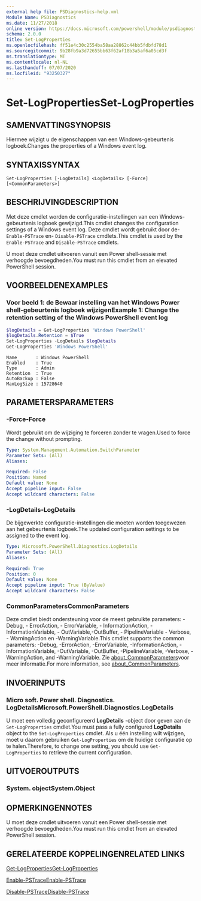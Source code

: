 ```yaml
---
external help file: PSDiagnostics-help.xml
Module Name: PSDiagnostics
ms.date: 11/27/2018
online version: https://docs.microsoft.com/powershell/module/psdiagnostics/set-logproperties?view=powershell-5.1&WT.mc_id=ps-gethelp
schema: 2.0.0
title: Set-LogProperties
ms.openlocfilehash: ff51e4c30c2554ba58aa28862c44bb5fdbfd78d1
ms.sourcegitcommit: 9b28fb9a3d72655bb63f62af18b3a5af6a05cd3f
ms.translationtype: MT
ms.contentlocale: nl-NL
ms.lasthandoff: 07/07/2020
ms.locfileid: "93250327"
---
```

# <span data-ttu-id="53dd9-102">Set-LogProperties</span><span class="sxs-lookup"><span data-stu-id="53dd9-102">Set-LogProperties</span></span>

## <span data-ttu-id="53dd9-103">SAMENVATTING</span><span class="sxs-lookup"><span data-stu-id="53dd9-103">SYNOPSIS</span></span>
<span data-ttu-id="53dd9-104">Hiermee wijzigt u de eigenschappen van een Windows-gebeurtenis logboek.</span><span class="sxs-lookup"><span data-stu-id="53dd9-104">Changes the properties of a Windows event log.</span></span>

## <span data-ttu-id="53dd9-105">SYNTAXIS</span><span class="sxs-lookup"><span data-stu-id="53dd9-105">SYNTAX</span></span>

```
Set-LogProperties [-LogDetails] <LogDetails> [-Force] [<CommonParameters>]
```

## <span data-ttu-id="53dd9-106">BESCHRIJVING</span><span class="sxs-lookup"><span data-stu-id="53dd9-106">DESCRIPTION</span></span>

<span data-ttu-id="53dd9-107">Met deze cmdlet worden de configuratie-instellingen van een Windows-gebeurtenis logboek gewijzigd.</span><span class="sxs-lookup"><span data-stu-id="53dd9-107">This cmdlet changes the configuration settings of a Windows event log.</span></span> <span data-ttu-id="53dd9-108">Deze cmdlet wordt gebruikt door de- `Enable-PSTrace` en- `Disable-PSTrace` cmdlets.</span><span class="sxs-lookup"><span data-stu-id="53dd9-108">This cmdlet is used by the `Enable-PSTrace` and `Disable-PSTrace` cmdlets.</span></span>

<span data-ttu-id="53dd9-109">U moet deze cmdlet uitvoeren vanuit een Power shell-sessie met verhoogde bevoegdheden.</span><span class="sxs-lookup"><span data-stu-id="53dd9-109">You must run this cmdlet from an elevated PowerShell session.</span></span>

## <span data-ttu-id="53dd9-110">VOORBEELDEN</span><span class="sxs-lookup"><span data-stu-id="53dd9-110">EXAMPLES</span></span>

### <span data-ttu-id="53dd9-111">Voor beeld 1: de Bewaar instelling van het Windows Power shell-gebeurtenis logboek wijzigen</span><span class="sxs-lookup"><span data-stu-id="53dd9-111">Example 1: Change the retention setting of the Windows PowerShell event log</span></span>

```powershell
$logDetails = Get-LogProperties 'Windows PowerShell'
$logDetails.Retention = $True
Set-LogProperties -LogDetails $logDetails
Get-LogProperties 'Windows PowerShell'
```

```Output
Name       : Windows PowerShell
Enabled    : True
Type       : Admin
Retention  : True
AutoBackup : False
MaxLogSize : 15728640
```

## <span data-ttu-id="53dd9-112">PARAMETERS</span><span class="sxs-lookup"><span data-stu-id="53dd9-112">PARAMETERS</span></span>

### <span data-ttu-id="53dd9-113">-Force</span><span class="sxs-lookup"><span data-stu-id="53dd9-113">-Force</span></span>

<span data-ttu-id="53dd9-114">Wordt gebruikt om de wijziging te forceren zonder te vragen.</span><span class="sxs-lookup"><span data-stu-id="53dd9-114">Used to force the change without prompting.</span></span>

```yaml
Type: System.Management.Automation.SwitchParameter
Parameter Sets: (All)
Aliases:

Required: False
Position: Named
Default value: None
Accept pipeline input: False
Accept wildcard characters: False
```

### <span data-ttu-id="53dd9-115">-LogDetails</span><span class="sxs-lookup"><span data-stu-id="53dd9-115">-LogDetails</span></span>

<span data-ttu-id="53dd9-116">De bijgewerkte configuratie-instellingen die moeten worden toegewezen aan het gebeurtenis logboek.</span><span class="sxs-lookup"><span data-stu-id="53dd9-116">The updated configuration settings to be assigned to the event log.</span></span>

```yaml
Type: Microsoft.PowerShell.Diagnostics.LogDetails
Parameter Sets: (All)
Aliases:

Required: True
Position: 0
Default value: None
Accept pipeline input: True (ByValue)
Accept wildcard characters: False
```

### <span data-ttu-id="53dd9-117">CommonParameters</span><span class="sxs-lookup"><span data-stu-id="53dd9-117">CommonParameters</span></span>

<span data-ttu-id="53dd9-118">Deze cmdlet biedt ondersteuning voor de meest gebruikte parameters: -Debug, - ErrorAction, - ErrorVariable, - InformationAction, -InformationVariable, - OutVariable,-OutBuffer, - PipelineVariable - Verbose, - WarningAction en -WarningVariable.</span><span class="sxs-lookup"><span data-stu-id="53dd9-118">This cmdlet supports the common parameters: -Debug, -ErrorAction, -ErrorVariable, -InformationAction, -InformationVariable, -OutVariable, -OutBuffer, -PipelineVariable, -Verbose, -WarningAction, and -WarningVariable.</span></span> <span data-ttu-id="53dd9-119">Zie [about_CommonParameters](https://go.microsoft.com/fwlink/?LinkID=113216)voor meer informatie.</span><span class="sxs-lookup"><span data-stu-id="53dd9-119">For more information, see [about_CommonParameters](https://go.microsoft.com/fwlink/?LinkID=113216).</span></span>

## <span data-ttu-id="53dd9-120">INVOER</span><span class="sxs-lookup"><span data-stu-id="53dd9-120">INPUTS</span></span>

### <span data-ttu-id="53dd9-121">Micro soft. Power shell. Diagnostics. LogDetails</span><span class="sxs-lookup"><span data-stu-id="53dd9-121">Microsoft.PowerShell.Diagnostics.LogDetails</span></span>

<span data-ttu-id="53dd9-122">U moet een volledig geconfigureerd **LogDetails** -object door geven aan de `Set-LogProperties` cmdlet.</span><span class="sxs-lookup"><span data-stu-id="53dd9-122">You must pass a fully configured **LogDetails** object to the `Set-LogProperties` cmdlet.</span></span>
<span data-ttu-id="53dd9-123">Als u één instelling wilt wijzigen, moet u daarom gebruiken `Get-LogProperties` om de huidige configuratie op te halen.</span><span class="sxs-lookup"><span data-stu-id="53dd9-123">Therefore, to change one setting, you should use `Get-LogProperties` to retrieve the current configuration.</span></span>

## <span data-ttu-id="53dd9-124">UITVOER</span><span class="sxs-lookup"><span data-stu-id="53dd9-124">OUTPUTS</span></span>

### <span data-ttu-id="53dd9-125">System. object</span><span class="sxs-lookup"><span data-stu-id="53dd9-125">System.Object</span></span>

## <span data-ttu-id="53dd9-126">OPMERKINGEN</span><span class="sxs-lookup"><span data-stu-id="53dd9-126">NOTES</span></span>

<span data-ttu-id="53dd9-127">U moet deze cmdlet uitvoeren vanuit een Power shell-sessie met verhoogde bevoegdheden.</span><span class="sxs-lookup"><span data-stu-id="53dd9-127">You must run this cmdlet from an elevated PowerShell session.</span></span>

## <span data-ttu-id="53dd9-128">GERELATEERDE KOPPELINGEN</span><span class="sxs-lookup"><span data-stu-id="53dd9-128">RELATED LINKS</span></span>

[<span data-ttu-id="53dd9-129">Get-LogProperties</span><span class="sxs-lookup"><span data-stu-id="53dd9-129">Get-LogProperties</span></span>](Get-LogProperties.md)

[<span data-ttu-id="53dd9-130">Enable-PSTrace</span><span class="sxs-lookup"><span data-stu-id="53dd9-130">Enable-PSTrace</span></span>](Enable-PSTrace.md)

[<span data-ttu-id="53dd9-131">Disable-PSTrace</span><span class="sxs-lookup"><span data-stu-id="53dd9-131">Disable-PSTrace</span></span>](Disable-PSTrace.md)
